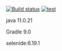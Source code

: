[![Build status](https://ci.appveyor.com/api/projects/status/kmgffwjsku6g7j6v?svg=true)](https://ci.appveyor.com/project/1000karat/github-selenide-test)
[![test](https://github.com/1000karat/github-selenide-test/actions/workflows/test.yaml/badge.svg)](https://github.com/1000karat/github-selenide-test/actions/workflows/test.yaml)

java 11.0.21

Gradle 9.0

selenide:6.19.1
